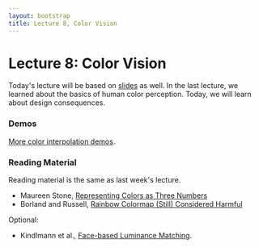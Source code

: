 ```yaml
---
layout: bootstrap
title: Lecture 8, Color Vision
---
```


# Lecture 8: Color Vision

Today's lecture will be based on
[slides](../slides/Color%202%20Fal16.pdf) as well. In the last
lecture, we learned about the basics of human color perception. Today,
we will learn about design consequences.

### Demos

[More color interpolation demos](lecture8/colors.html).

### Reading Material

Reading material is the same as last week's lecture.

* Maureen Stone,
  [Representing Colors as Three Numbers](http://www.stonesc.com/pubs/Stone%20CGA%2007-2005.pdf)
* Borland and Russell,
  [Rainbow Colormap (Still) Considered Harmful](http://data3.mprog.nl/course/15%20Readings/40%20Reading%204/Borland_Rainbow_Color_Map.pdf)

Optional:

* Kindlmann et al., [Face-based Luminance Matching](http://www.cs.utah.edu/~gk/papers/vis02/FaceLumin.pdf).
